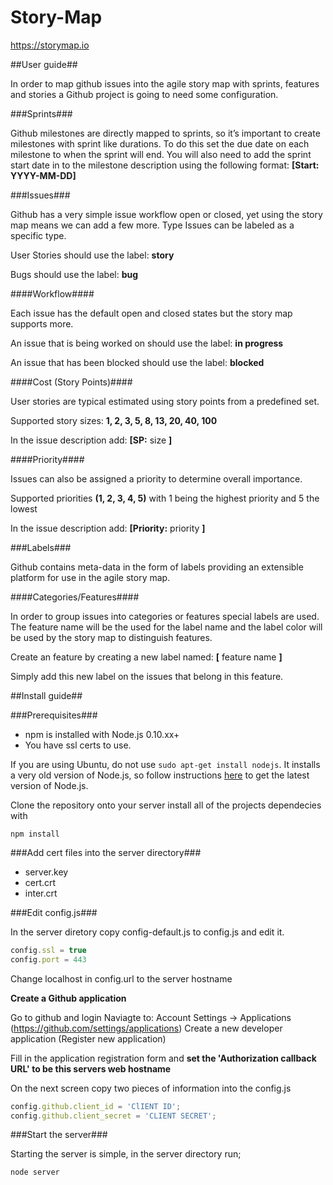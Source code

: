 Story-Map
=========

https://storymap.io

##User guide##

In order to map github issues into the agile story map with sprints, features and stories a Github project is going to need some configuration.


###Sprints###

Github milestones are directly mapped to sprints, so it’s important to create milestones with sprint like durations. To do this set the due date on each milestone to when the sprint will end. You will also need to add the sprint start date in to the milestone description using the following format: **[Start: YYYY-MM-DD]**

###Issues###

Github has a very simple issue workflow open or closed, yet using the story map means we can add a few more. 
Type
Issues can be labeled as a specific type.

User Stories should use the label: **story**

Bugs should use the label: **bug**


####Workflow####

Each issue has the default open and closed states but the story map supports more.

An issue that is being worked on should use the label: **in progress**

An issue that has been blocked should use the label: **blocked**


####Cost (Story Points)####

User stories are typical estimated using story points from a predefined set.

Supported story sizes: **1, 2, 3, 5, 8, 13, 20, 40, 100**

In the issue description add: **[SP:** size **]**

####Priority####

Issues can also be assigned a priority to determine overall importance.

Supported priorities **(1, 2, 3, 4, 5)** with 1 being the highest priority and 5 the lowest

In the issue description add: **[Priority:** priority **]**

###Labels###

Github contains meta-data in the form of labels providing an extensible platform for use in the agile story map. 


####Categories/Features####

In order to group issues into categories or features special labels are used. The feature name will be the used for the label name and the label color will be used by the story map to distinguish features. 


Create an feature by creating a new label named: **[** feature name **]**


Simply add this new label on the issues that belong in this feature.

##Install guide##

###Prerequisites###

- npm is installed with Node.js 0.10.xx+
- You have ssl certs to use.

If you are using Ubuntu, do not use ```sudo apt-get install nodejs```.  It installs a very old version of Node.js, so follow instructions [here](https://github.com/joyent/node/wiki/Installing-Node.js-via-package-manager#ubuntu-mint-elementary-os) to get the latest version of Node.js.

Clone the repository onto your server install all of the projects dependecies with

```
npm install 
```

###Add cert files into the server directory###

* server.key
* cert.crt
* inter.crt

###Edit config.js###

In the server diretory copy config-default.js to config.js and edit it.

``` JavaScript
config.ssl = true
config.port = 443
```

Change localhost in config.url to the server hostname

**Create a Github application**

Go to github and login
Naviagte to: Account Settings -> Applications (https://github.com/settings/applications)
Create a new developer application (Register new application)

Fill in the application registration form and **set the 'Authorization callback URL' to be this servers web hostname**

On the next screen copy two pieces of information into the config.js  

```JavaScript
config.github.client_id = 'ClIENT ID';
config.github.client_secret = 'CLIENT SECRET';
```

###Start the server###

Starting the server is simple, in the server directory run; 
```
node server
```
